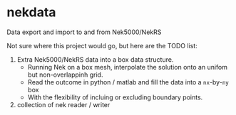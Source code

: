 # nekdata
Data export and import to and from Nek5000/NekRS

Not sure where this project would go, but here are the TODO list:

1. Extra Nek5000/NekRS data into a box data structure.
   - Running Nek on a box mesh, interpolate the solution onto an unifom but non-overlappinh grid.
   - Read the outcome in python / matlab and fill the data into a `nx`-by-`ny` box
   - With the flexibility of incluing or excluding boundary points.
2. collection of nek reader / writer
